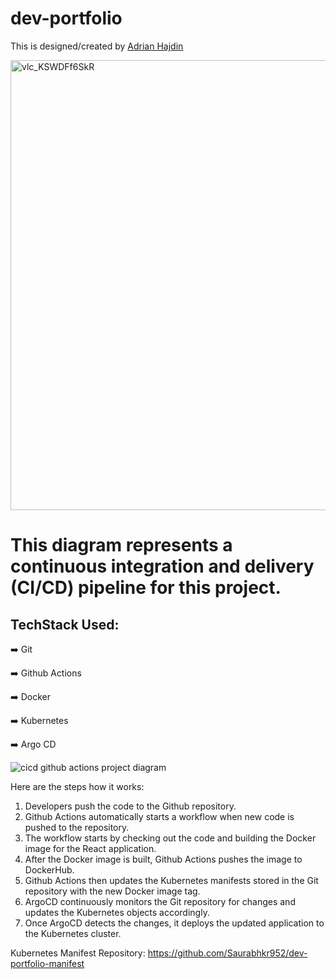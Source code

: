 # dev-portfolio 
This is designed/created by [Adrian Hajdin](https://github.com/adrianhajdin) 


<img width="720" alt="vlc_KSWDFf6SkR" src="https://user-images.githubusercontent.com/32189783/226804882-d66ba1ab-7c80-424a-b6fd-bd0d1abb9de9.png">


# This diagram represents a continuous integration and delivery (CI/CD) pipeline for this project.

## TechStack Used:
<p align="left">➡️ Git
<p align="left">➡️ Github Actions 
<p align="left">➡️ Docker
<p align="left">➡️ Kubernetes
<p align="left">➡️ Argo CD





![cicd github actions project diagram](https://user-images.githubusercontent.com/32189783/226803395-6f7d3c2c-e72e-48aa-aa2f-f1f8f5bf74a4.jpg)

  
Here are the steps how it works:
1. Developers push the code to the Github repository.
2. Github Actions automatically starts a workflow when new  code is pushed to the repository.
3. The workflow starts by checking out the code and building the Docker image for the React application.
4. After the Docker image is built, Github Actions pushes the image to DockerHub.
5. Github Actions then updates the Kubernetes manifests stored in the Git repository with the new Docker image tag.
6. ArgoCD continuously monitors the Git repository for changes and updates the Kubernetes objects accordingly.
7. Once ArgoCD detects the changes, it deploys the updated application to the Kubernetes cluster.
  
  
  Kubernetes Manifest Repository: https://github.com/Saurabhkr952/dev-portfolio-manifest
  
